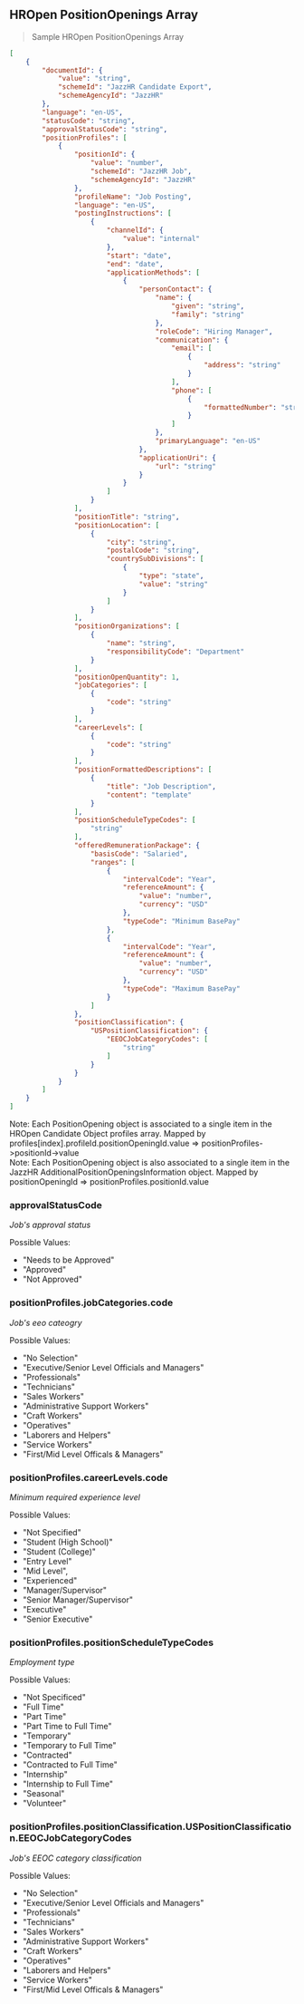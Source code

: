 ## HROpen PositionOpenings Array

> Sample HROpen PositionOpenings Array

```json
[
    {
        "documentId": {
            "value": "string",
            "schemeId": "JazzHR Candidate Export",
            "schemeAgencyId": "JazzHR"
        },
        "language": "en-US",
        "statusCode": "string",
        "approvalStatusCode": "string",
        "positionProfiles": [
            {
                "positionId": {
                    "value": "number",
                    "schemeId": "JazzHR Job",
                    "schemeAgencyId": "JazzHR"
                },
                "profileName": "Job Posting",
                "language": "en-US",
                "postingInstructions": [
                    {
                        "channelId": {
                            "value": "internal"
                        },
                        "start": "date",
                        "end": "date",
                        "applicationMethods": [
                            {
                                "personContact": {
                                    "name": {
                                        "given": "string",
                                        "family": "string"
                                    },
                                    "roleCode": "Hiring Manager",
                                    "communication": {
                                        "email": [
                                            {
                                                "address": "string"
                                            }
                                        ],
                                        "phone": [
                                            {
                                                "formattedNumber": "string"
                                            }
                                        ]
                                    },
                                    "primaryLanguage": "en-US"
                                },
                                "applicationUri": {
                                    "url": "string"
                                }
                            }
                        ]
                    }
                ],
                "positionTitle": "string",
                "positionLocation": [
                    {
                        "city": "string",
                        "postalCode": "string",
                        "countrySubDivisions": [
                            {
                                "type": "state",
                                "value": "string"
                            }
                        ]
                    }
                ],
                "positionOrganizations": [
                    {
                        "name": "string",
                        "responsibilityCode": "Department"
                    }
                ],
                "positionOpenQuantity": 1,
                "jobCategories": [
                    {
                        "code": "string"
                    }
                ],
                "careerLevels": [
                    {
                        "code": "string"
                    }
                ],
                "positionFormattedDescriptions": [
                    {
                        "title": "Job Description",
                        "content": "template"
                    }
                ],
                "positionScheduleTypeCodes": [
                    "string"
                ],
                "offeredRemunerationPackage": {
                    "basisCode": "Salaried",
                    "ranges": [
                        {
                            "intervalCode": "Year",
                            "referenceAmount": {
                                "value": "number",
                                "currency": "USD"
                            },
                            "typeCode": "Minimum BasePay"
                        },
                        {
                            "intervalCode": "Year",
                            "referenceAmount": {
                                "value": "number",
                                "currency": "USD"
                            },
                            "typeCode": "Maximum BasePay"
                        }
                    ]
                },
                "positionClassification": {
                    "USPositionClassification": {
                        "EEOCJobCategoryCodes": [
                            "string"
                        ]
                    }
                }
            }
        ]
    }
]
```

<aside class="notice">
Note: Each PositionOpening object is associated to a single item in the HROpen Candidate Object profiles array. Mapped by profiles[index].profileId.positionOpeningId.value => positionProfiles->positionId->value
</aside>

<aside class="notice">
Note: Each PositionOpening object is also associated to a single item in the JazzHR AdditionalPositionOpeningsInformation object. Mapped by positionOpeningId => positionProfiles.positionId.value
</aside>

### approvalStatusCode

*Job's approval status*

Possible Values:

- "Needs to be Approved"
- "Approved"
- "Not Approved"

### positionProfiles.jobCategories.code

*Job's eeo cateogry*

Possible Values:

- "No Selection"
- "Executive/Senior Level Officials and Managers"
- "Professionals"
- "Technicians"
- "Sales Workers"
- "Administrative Support Workers"
- "Craft Workers"
- "Operatives"
- "Laborers and Helpers"
- "Service Workers"
- "First/Mid Level Officals & Managers"

### positionProfiles.careerLevels.code

*Minimum required experience level*

Possible Values:

- "Not Specified"
- "Student (High School)"
- "Student (College)"
- "Entry Level"
- "Mid Level",
- "Experienced"
- "Manager/Supervisor"
- "Senior Manager/Supervisor"
- "Executive"
- "Senior Executive"

### positionProfiles.positionScheduleTypeCodes

*Employment type*

Possible Values:

- "Not Specificed"
- "Full Time"
- "Part Time"
- "Part Time to Full Time"
- "Temporary"
- "Temporary to Full Time"
- "Contracted"
- "Contracted to Full Time"
- "Internship"
- "Internship to Full Time"
- "Seasonal"
- "Volunteer"

### positionProfiles.positionClassification.USPositionClassification.EEOCJobCategoryCodes

*Job's EEOC category classification*

Possible Values:

- "No Selection"
- "Executive/Senior Level Officials and Managers"
- "Professionals"
- "Technicians"
- "Sales Workers"
- "Administrative Support Workers"
- "Craft Workers"
- "Operatives"
- "Laborers and Helpers"
- "Service Workers"
- "First/Mid Level Officals & Managers"

